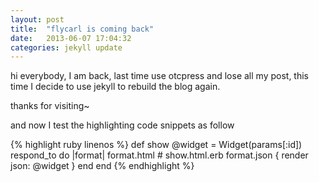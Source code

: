 ```yaml
---
layout: post
title:  "flycarl is coming back"
date:   2013-06-07 17:04:32
categories: jekyll update
---
```


hi everybody, I am back, last time use otcpress and lose all my post, this time 
I decide to use jekyll to rebuild the blog again.

thanks for visiting~

and now I test the highlighting code snippets as follow

{% highlight ruby linenos %}
def show
  @widget = Widget(params[:id])
    respond_to do |format|
        format.html # show.html.erb
        format.json { render json: @widget }
    end
end
{% endhighlight %}
